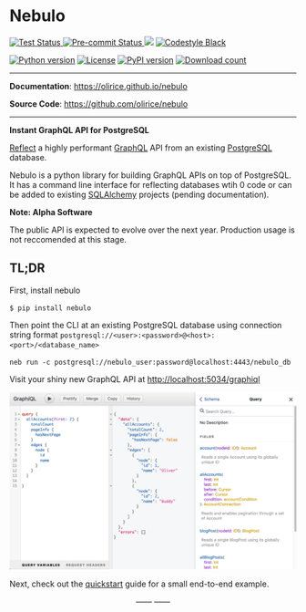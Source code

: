 # Nebulo

<p>
    <a href="https://github.com/olirice/nebulo/actions">
        <img src="https://github.com/olirice/nebulo/workflows/Tests/badge.svg" alt="Test Status" height="18">
    </a>
    <a href="https://github.com/olirice/nebulo/actions">
        <img src="https://github.com/olirice/nebulo/workflows/pre-commit%20hooks/badge.svg" alt="Pre-commit Status" height="18">
    </a>
    <a href="https://codecov.io/gh/olirice/nebulo"><img src="https://codecov.io/gh/olirice/nebulo/branch/master/graph/badge.svg" height="18"></a>
    <a href="https://github.com/psf/black">
        <img src="https://img.shields.io/badge/code%20style-black-000000.svg" alt="Codestyle Black" height="18">
    </a>

</p>
<p>
    <a href="https://www.python.org/downloads/"><img src="https://img.shields.io/badge/python-3.7+-blue.svg" alt="Python version" height="18"></a>
    <a href="https://github.com/olirice/nebulo/blob/master/LICENSE"><img src="https://img.shields.io/pypi/l/markdown-subtemplate.svg" alt="License" height="18"></a>
    <a href="https://badge.fury.io/py/nebulo"><img src="https://badge.fury.io/py/nebulo.svg" alt="PyPI version" height="18"></a>
    <a href="https://pypi.org/project/nebulo/"><img src="https://img.shields.io/pypi/dm/nebulo.svg" alt="Download count" height="18"></a>
</p>

---

**Documentation**: <a href="https://olirice.github.io/nebulo" target="_blank">https://olirice.github.io/nebulo</a>

**Source Code**: <a href="https://github.com/olirice/nebulo" target="_blank">https://github.com/olirice/nebulo</a>

---

**Instant GraphQL API for PostgreSQL**

[Reflect](https://en.wikipedia.org/wiki/Reflection_(computer_programming)) a highly performant [GraphQL](https://graphql.org/learn/) API from an existing [PostgreSQL](https://www.postgresql.org/) database.

Nebulo is a python library for building GraphQL APIs on top of PostgreSQL. It has a command line interface for reflecting databases wtih 0 code or can be added to existing [SQLAlchemy](https://www.sqlalchemy.org/) projects (pending documentation).


**Note: Alpha Software**

The public API is expected to evolve over the next year. Production usage is not reccomended at this stage.

## TL;DR

First, install nebulo
```shell
$ pip install nebulo
```

Then point the CLI at an existing  PostgreSQL database using connection string format `postgresql://<user>:<password>@<host>:<port>/<database_name>`
```shell
neb run -c postgresql://nebulo_user:password@localhost:4443/nebulo_db
```

Visit your shiny new GraphQL API at [http://localhost:5034/graphiql](http://localhost:5034/graphiql)

![graphiql image](images/graphiql.png)

Next, check out the [quickstart](quickstart.md) guide for a small end-to-end example.

<p align="center">&mdash;&mdash;  &mdash;&mdash;</p>
